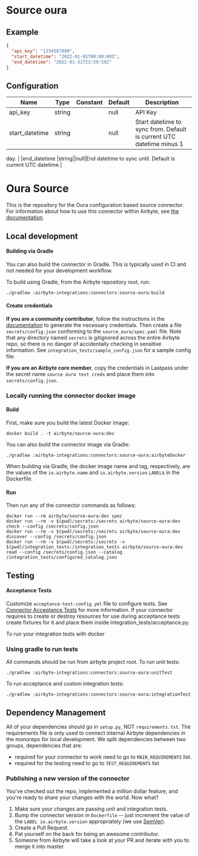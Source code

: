 # Source oura

## Example
```json
{
  "api_key": "1234567890",
  "start_datetime": "2022-01-01T00:00:00Z",
  "end_datetime": "2022-01-31T23:59:59Z"
}
```

## Configuration
| Name | Type | Constant | Default | Description |
| --- | --- | --- | --- | --- |
|api_key |string||null|API Key|
|start_datetime |string||null|Start datetime to sync from. Default is current UTC datetime minus 1
day.
|
|end_datetime |string||null|End datetime to sync until. Default is current UTC datetime.|

# Oura Source

This is the repository for the Oura configuration based source connector.
For information about how to use this connector within Airbyte, see [the documentation](https://docs.airbyte.io/integrations/sources/oura).

## Local development

#### Building via Gradle
You can also build the connector in Gradle. This is typically used in CI and not needed for your development workflow.

To build using Gradle, from the Airbyte repository root, run:
```
./gradlew :airbyte-integrations:connectors:source-oura:build
```

#### Create credentials
**If you are a community contributor**, follow the instructions in the [documentation](https://docs.airbyte.io/integrations/sources/oura)
to generate the necessary credentials. Then create a file `secrets/config.json` conforming to the `source_oura/spec.yaml` file.
Note that any directory named `secrets` is gitignored across the entire Airbyte repo, so there is no danger of accidentally checking in sensitive information.
See `integration_tests/sample_config.json` for a sample config file.

**If you are an Airbyte core member**, copy the credentials in Lastpass under the secret name `source oura test creds`
and place them into `secrets/config.json`.

### Locally running the connector docker image

#### Build
First, make sure you build the latest Docker image:
```
docker build . -t airbyte/source-oura:dev
```

You can also build the connector image via Gradle:
```
./gradlew :airbyte-integrations:connectors:source-oura:airbyteDocker
```
When building via Gradle, the docker image name and tag, respectively, are the values of the `io.airbyte.name` and `io.airbyte.version` `LABEL`s in
the Dockerfile.

#### Run
Then run any of the connector commands as follows:
```
docker run --rm airbyte/source-oura:dev spec
docker run --rm -v $(pwd)/secrets:/secrets airbyte/source-oura:dev check --config /secrets/config.json
docker run --rm -v $(pwd)/secrets:/secrets airbyte/source-oura:dev discover --config /secrets/config.json
docker run --rm -v $(pwd)/secrets:/secrets -v $(pwd)/integration_tests:/integration_tests airbyte/source-oura:dev read --config /secrets/config.json --catalog /integration_tests/configured_catalog.json
```
## Testing

#### Acceptance Tests
Customize `acceptance-test-config.yml` file to configure tests. See [Connector Acceptance Tests](https://docs.airbyte.io/connector-development/testing-connectors/connector-acceptance-tests-reference) for more information.
If your connector requires to create or destroy resources for use during acceptance tests create fixtures for it and place them inside integration_tests/acceptance.py.

To run your integration tests with docker

### Using gradle to run tests
All commands should be run from airbyte project root.
To run unit tests:
```
./gradlew :airbyte-integrations:connectors:source-oura:unitTest
```
To run acceptance and custom integration tests:
```
./gradlew :airbyte-integrations:connectors:source-oura:integrationTest
```

## Dependency Management
All of your dependencies should go in `setup.py`, NOT `requirements.txt`. The requirements file is only used to connect internal Airbyte dependencies in the monorepo for local development.
We split dependencies between two groups, dependencies that are:
* required for your connector to work need to go to `MAIN_REQUIREMENTS` list.
* required for the testing need to go to `TEST_REQUIREMENTS` list

### Publishing a new version of the connector
You've checked out the repo, implemented a million dollar feature, and you're ready to share your changes with the world. Now what?
1. Make sure your changes are passing unit and integration tests.
1. Bump the connector version in `Dockerfile` -- just increment the value of the `LABEL io.airbyte.version` appropriately (we use [SemVer](https://semver.org/)).
1. Create a Pull Request.
1. Pat yourself on the back for being an awesome contributor.
1. Someone from Airbyte will take a look at your PR and iterate with you to merge it into master.
